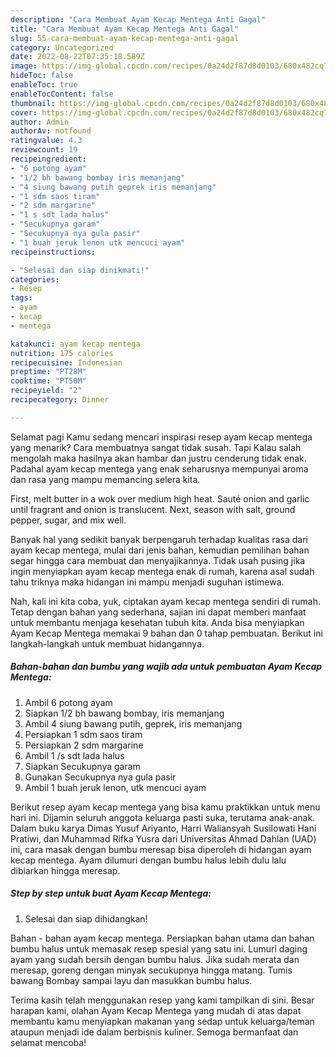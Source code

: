 ```yaml
---
description: "Cara Membuat Ayam Kecap Mentega Anti Gagal"
title: "Cara Membuat Ayam Kecap Mentega Anti Gagal"
slug: 55-cara-membuat-ayam-kecap-mentega-anti-gagal
category: Uncategorized
date: 2022-08-22T07:35:18.589Z
image: https://img-global.cpcdn.com/recipes/0a24d2f87d8d0103/680x482cq70/ayam-kecap-mentega-foto-resep-utama.jpg
hideToc: false
enableToc: true
enableTocContent: false
thumbnail: https://img-global.cpcdn.com/recipes/0a24d2f87d8d0103/680x482cq70/ayam-kecap-mentega-foto-resep-utama.jpg
cover: https://img-global.cpcdn.com/recipes/0a24d2f87d8d0103/680x482cq70/ayam-kecap-mentega-foto-resep-utama.jpg
author: Admin
authorAv: notfound
ratingvalue: 4.3
reviewcount: 19
recipeingredient:
- "6 potong ayam"
- "1/2 bh bawang bombay iris memanjang"
- "4 siung bawang putih geprek iris memanjang"
- "1 sdm saos tiram"
- "2 sdm margarine"
- "1 s sdt lada halus"
- "Secukupnya garam"
- "Secukupnya nya gula pasir"
- "1 buah jeruk lenon utk mencuci ayam"
recipeinstructions:

- "Selesai dan siap dinikmati!"
categories:
- Resep
tags:
- ayam
- kecap
- mentega

katakunci: ayam kecap mentega 
nutrition: 175 calories
recipecuisine: Indonesian
preptime: "PT28M"
cooktime: "PT50M"
recipeyield: "2"
recipecategory: Dinner

---
```



Selamat pagi Kamu sedang mencari inspirasi resep ayam kecap mentega yang menarik? Cara membuatnya sangat tidak susah. Tapi Kalau salah mengolah maka hasilnya akan hambar dan justru cenderung tidak enak. Padahal ayam kecap mentega yang enak seharusnya mempunyai aroma dan rasa yang mampu memancing selera kita.


First, melt butter in a wok over medium high heat. Sauté onion and garlic until fragrant and onion is translucent. Next, season with salt, ground pepper, sugar, and mix well.

Banyak hal yang sedikit banyak berpengaruh terhadap kualitas rasa dari ayam kecap mentega, mulai dari jenis bahan, kemudian pemilihan bahan segar hingga cara membuat dan menyajikannya. Tidak usah pusing jika ingin menyiapkan ayam kecap mentega enak di rumah, karena asal sudah tahu triknya maka hidangan ini mampu menjadi suguhan istimewa.


Nah, kali ini kita coba, yuk, ciptakan ayam kecap mentega sendiri di rumah. Tetap dengan bahan yang sederhana, sajian ini dapat memberi manfaat untuk membantu menjaga kesehatan tubuh kita. Anda bisa menyiapkan Ayam Kecap Mentega memakai 9 bahan dan 0 tahap pembuatan. Berikut ini langkah-langkah untuk membuat hidangannya.

<!--inarticleads1-->

##### Bahan-bahan dan bumbu yang wajib ada untuk pembuatan Ayam Kecap Mentega:

1. Ambil 6 potong ayam
1. Siapkan 1/2 bh bawang bombay, iris memanjang
1. Ambil 4 siung bawang putih, geprek, iris memanjang
1. Persiapkan 1 sdm saos tiram
1. Persiapkan 2 sdm margarine
1. Ambil 1 /s sdt lada halus
1. Siapkan Secukupnya garam
1. Gunakan Secukupnya nya gula pasir
1. Ambil 1 buah jeruk lenon, utk mencuci ayam


Berikut resep ayam kecap mentega yang bisa kamu praktikkan untuk menu hari ini. Dijamin seluruh anggota keluarga pasti suka, terutama anak-anak. Dalam buku karya Dimas Yusuf Ariyanto, Harri Waliansyah Susilowati Hani Pratiwi, dan Muhammad Rifka Yusra dari Universitas Ahmad Dahlan (UAD) ini, cara masak dengan bumbu meresap bisa diperoleh di hidangan ayam kecap mentega. Ayam dilumuri dengan bumbu halus lebih dulu lalu dibiarkan hingga meresap. 

<!--inarticleads2-->

##### Step by step untuk buat Ayam Kecap Mentega:


1. Selesai dan siap dihidangkan!

Bahan - bahan ayam kecap mentega. Persiapkan bahan utama dan bahan bumbu halus untuk memasak resep spesial yang satu ini. Lumuri daging ayam yang sudah bersih dengan bumbu halus. Jika sudah merata dan meresap, goreng dengan minyak secukupnya hingga matang. Tumis bawang Bombay sampai layu dan masukkan bumbu halus. 

Terima kasih telah menggunakan resep yang kami tampilkan di sini. Besar harapan kami, olahan Ayam Kecap Mentega yang mudah di atas dapat membantu kamu menyiapkan makanan yang sedap untuk keluarga/teman ataupun menjadi ide dalam berbisnis kuliner. Semoga bermanfaat dan selamat mencoba!
